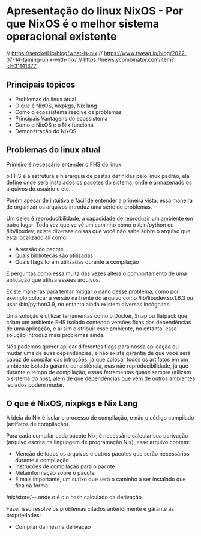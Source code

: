 # Apresentação do linux NixOS - Por que NixOS é o melhor sistema operacional existente

// https://serokell.io/blog/what-is-nix
// https://www.tweag.io/blog/2022-07-14-taming-unix-with-nix/
// https://news.ycombinator.com/item?id=31141377

## Principais tópicos

- Problemas do linux atual
- O que é NixOS, nixpkgs, Nix lang
- Como o ecossistema resolve os problemas
- Principais Vantagens do ecossistema
- Como o NixOS e o Nix funciona
- Demonstração do NixOS

## Problemas do linux atual

Primeiro é necessário entender o FHS do linux

o FHS é a estrutura e hierarquia de pastas definidas pelo linux padrão, ela define onde será instalados os pacotes do sistema, onde é armazenado os arquivos do usuário e etc...

Porém apesar de intuitiva e fácil de entender a primeira vista, essa maneira de organizar os arquivos introduz uma série de problemas.

Um deles é reproducibilidade, a capacidade de reproduzir um ambiente em outro lugar.
Toda vez que vc vê um caminho como o /bin/python ou /lib/libudev, existe diversas coisas que você não sabe sobre o arquivo que está localizado ali como:

- A versão do pacote
- Quais bibliotecas são utilizadas
- Quais flags foram utilizadas durante a compilação

E perguntas como essa muita das vezes altera o comportamento de uma aplicação que utiliza essees arquivos.

Existe maneiras para tentar mitigar o dano desse problema, como por exemplo colocar a versão na frente do arquivo como /lib/libudev.so.1.6.3 ou usar /bin/python3.9, no entanto ainda existem diversas incógnitas

Uma solução é utilizar ferramentas como o Docker, Snap ou flatpack que criam um ambiente FHS isolado contendo versões fixas das dependências de uma aplicação, e ai sim distribuir esse ambiente, no entanto, essa solução introduz mais problemas ainda.

Nós podemos querer aplicar diferentes flags para nossa aplicação ou mudar uma de suas dependências, e não existe garantia de que você será capaz de compilar das intruções, ja que colocar todos os artifatos em um ambiente isolado garante consistência, mas não reproducibilidade, já que durante o tempo de compilação, essas ferramentas quase sempre utilizam o sistema do host, além de que dependências que vêm de outros ambientes isolados podem mudar.

## O que é NixOS, nixpkgs e Nix Lang

A ideia do Nix é isolar o processo de compilação, e não o código compilado (artifatos de compilação).

Para cada compilar cada pacote Nix, é necessário calcular sua derivação (arquivo escrita na linguagem de programação Nix), esse arquivo contem:

- Menção de todos os arquivos e outros pacotes que serão necessários durante a compilação
- Instruções de compilação para o pacote
- Metainformação sobre o pacote
- E mais importante, um sufixo que será o caminho a ser instalado que fica na forma:

/nix/store/<hash>-<name>-<version> onde o <hash> é o o hash calculado da derivação.

Fazer isso resolve os problemas citados anteriormente e garante as propriedades:
- Compilar da mesma derivação
